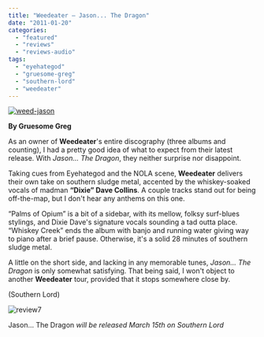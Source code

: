 ```yaml
---
title: "Weedeater – Jason... The Dragon"
date: "2011-01-20"
categories: 
  - "featured"
  - "reviews"
  - "reviews-audio"
tags: 
  - "eyehategod"
  - "gruesome-greg"
  - "southern-lord"
  - "weedeater"
---
```


[![](http://www.hellbound.ca/wp-content/uploads/2011/01/weed-jason.jpg "weed-jason")](http://www.hellbound.ca/wp-content/uploads/2011/01/weed-jason.jpg)

**By Gruesome Greg**

As an owner of **Weedeater**'s entire discography (three albums and counting), I had a pretty good idea of what to expect from their latest release. With _Jason... The Dragon_, they neither surprise nor disappoint.

Taking cues from Eyehategod and the NOLA scene, **Weedeater** delivers their own take on southern sludge metal, accented by the whiskey-soaked vocals of madman **“Dixie” Dave Collins**. A couple tracks stand out for being off-the-map, but I don't hear any anthems on this one.

“Palms of Opium” is a bit of a sidebar, with its mellow, folksy surf-blues stylings, and Dixie Dave's signature vocals sounding a tad outta place. “Whiskey Creek” ends the album with banjo and running water giving way to piano after a brief pause. Otherwise, it's a solid 28 minutes of southern sludge metal.

A little on the short side, and lacking in any memorable tunes, _Jason... The Dragon_ is only somewhat satisfying. That being said, I won't object to another **Weedeater** tour, provided that it stops somewhere close by.

(Southern Lord)

![](http://www.hellbound.ca/wp-content/uploads/2009/08/review7.png "review7")

Jason... The Dragon _will be released March 15th on Southern Lord_
